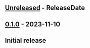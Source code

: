 <!-- next-header -->
## [Unreleased] - ReleaseDate

## [0.1.0] - 2023-11-10

## Initial release

<!-- next-url -->
[Unreleased]: https://github.com/CleanCut/rusty_textui/compare/v0.1.0...HEAD
[0.1.0]: https://github.com/CleanCut/rusty_textui/compare/v0.1.0...v0.1.0
